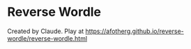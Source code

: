 # Reverse Wordle

Created by Claude. Play at https://afotherg.github.io/reverse-wordle/reverse-wordle.html
